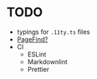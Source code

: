 # TODO

* typings for `.11ty.ts` files
* [PageFind?](https://www.zachleat.com/web/pagefind-search/)
* CI
  * ESLint
  * Markdownlint
  * Prettier
